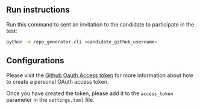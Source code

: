 ## Run instructions

Run this command to sent an invitation to the candidate to participate in the test:

```bash
python -m repo_generator.cli <candidate_github_username>
```


## Configurations

Please visit the [Github Oauth Access token](https://docs.github.com/en/enterprise-server@3.6/authentication/keeping-your-account-and-data-secure/managing-your-personal-access-tokens) for more information about how to create a personal OAuth access token.

Once you have created the token, please add it to the `access_token` parameter in the `settings.toml` file.